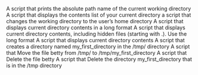 A script that prints the absolute path name of the current working directory
A script that displays the contents list of your current directory
 a script that changes the working directory to the user’s home directory
A script that displays current directory contents in a long format
A script that displays current directory contents, including hidden files (starting with .). Use the long format
A script that displays current directory contents
A script that creates a directory named my_first_directory in the /tmp/ directory
A script that Move the file betty from /tmp/ to /tmp/my_first_directory
A script that Delete the file betty
A script that Delete the directory my_first_directory that is in the /tmp directory
